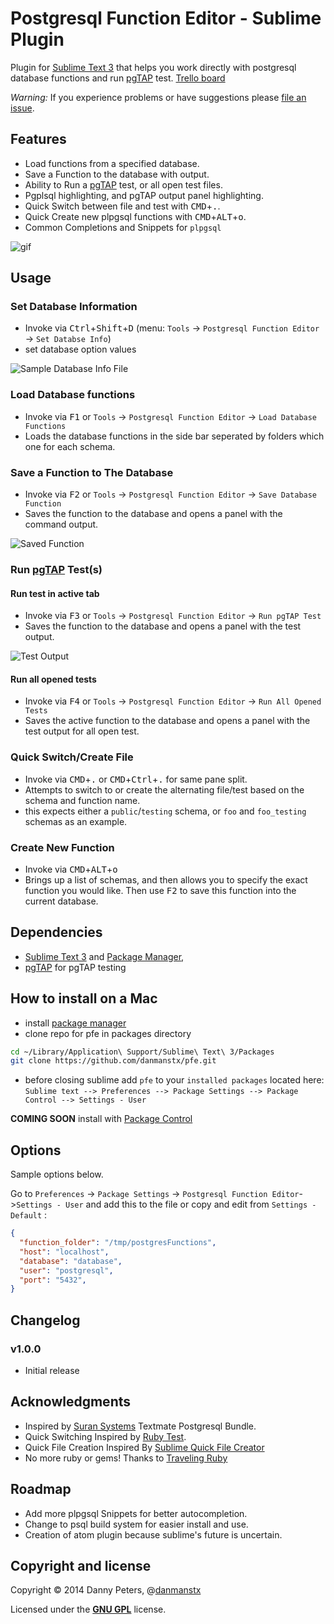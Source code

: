 # Postgresql Function Editor - Sublime Plugin

Plugin for [Sublime Text 3](http://www.sublimetext.com) that helps you work directly with postgresql database functions and run [pgTAP](http://pgtap.org) test. [Trello board](https://trello.com/b/aNujDnId/posgresql-function-editor-sublime-text)

*Warning:* If you experience problems or have suggestions please [file an issue](https://github.com/danmanstx/pfe/issues).

## Features

* Load functions from a specified database.
* Save a Function to the database with output.
* Ability to Run a [pgTAP](http://pgtap.org) test, or all open test files.
* Pgplsql highlighting, and pgTAP output panel highlighting.
* Quick Switch between file and test with <kbd>CMD</kbd>+<kbd>.</kbd>.
* Quick Create new plpgsql functions with <kbd>CMD</kbd>+<kbd>ALT</kbd>+<kbd>o</kbd>.
* Common Completions and Snippets for `plpgsql`

![gif](https://raw.github.com/danmanstx/pfe/master/images/pfe.gif)

## Usage

### Set Database Information

* Invoke via <kbd>Ctrl</kbd>+<kbd>Shift</kbd>+<kbd>D</kbd> (menu: `Tools` -> `Postgresql Function Editor` -> `Set Databse Info`)
* set database option values


![Sample Database Info File](https://raw.github.com/danmanstx/pfe/master/images/settings.png)

### Load Database functions

* Invoke via <kbd>F1</kbd> or `Tools` -> `Postgresql Function Editor` -> `Load Database Functions`
* Loads the database functions in the side bar seperated by folders which one for each schema.


### Save a Function to The Database

* Invoke via <kbd>F2</kbd> or `Tools` -> `Postgresql Function Editor` -> `Save Database Function`
* Saves the function to the database and opens a panel with the command output.

![Saved Function](https://raw.github.com/danmanstx/pfe/master/images/save.png)

### Run [pgTAP](http://pgtap.org) Test(s)

#### Run test in active tab

* Invoke via <kbd>F3</kbd> or `Tools` -> `Postgresql Function Editor` -> `Run pgTAP Test`
* Saves the function to the database and opens a panel with the test output.

![Test Output](https://raw.github.com/danmanstx/pfe/master/images/test.png)

#### Run all opened tests 

* Invoke via <kbd>F4</kbd> or `Tools` -> `Postgresql Function Editor` -> `Run All Opened Tests`
* Saves the active function to the database and opens a panel with the test output for all open test.

### Quick Switch/Create File

* Invoke via <kbd>CMD</kbd>+<kbd>.</kbd> or <kbd>CMD</kbd>+<kbd>Ctrl</kbd>+<kbd>.</kbd> for same pane split.
* Attempts to switch to or create the alternating file/test based on the schema and function name.
* this expects either a `public`/`testing` schema, or `foo` and `foo_testing` schemas as an example.

### Create New Function

* Invoke via <kbd>CMD</kbd>+<kbd>ALT</kbd>+<kbd>o</kbd>
* Brings up a list of schemas, and then allows you to specify the exact function you would like. Then use <kbd>F2</kbd> to save this function into the current database.

## Dependencies

* [Sublime Text 3](http://www.sublimetext.com) and [Package Manager](https://packagecontrol.io), 
* [pgTAP](http://pgtap.org) for pgTAP testing

## How to install on a Mac

* install [package manager](https://packagecontrol.io/installation)
* clone repo for pfe in packages directory

```bash
cd ~/Library/Application\ Support/Sublime\ Text\ 3/Packages
git clone https://github.com/danmanstx/pfe.git
```

* before closing sublime add `pfe` to your `installed packages` located here:<br>
  `Sublime text --> Preferences --> Package Settings --> Package Control --> Settings - User`

**COMING SOON** install with [Package Control](http://wbond.net/sublime_packages/package_control)

## Options

Sample options below.

Go to `Preferences` -> `Package Settings` -> `Postgresql Function Editor`->`Settings - User` and add this to the file or copy and edit from `Settings - Default` :

```json
{
  "function_folder": "/tmp/postgresFunctions",
  "host": "localhost",
  "database": "database",
  "user": "postgresql",
  "port": "5432",
}
```

## Changelog

### v1.0.0

* Initial release

## Acknowledgments

* Inspired by [Suran Systems](http://www.suran.com) Textmate Postgresql Bundle.
* Quick Switching Inspired by [Ruby Test](https://github.com/maltize/sublime-text-2-ruby-tests).
* Quick File Creation Inspired By [Sublime Quick File Creator](https://github.com/noklesta/SublimeQuickFileCreator)
* No more ruby or gems! Thanks to [Traveling Ruby](http://phusion.github.io/traveling-ruby/)

## Roadmap

* Add more plpgsql Snippets for better autocompletion.
* Change to psql build system for easier install and use.
* Creation of atom plugin because sublime's future is uncertain.

## Copyright and license

Copyright © 2014 Danny Peters, @[danmanstx](http://twitter.com/danmanstx)

Licensed under the [**GNU GPL**](https://gnu.org/licenses/gpl.html) license.
